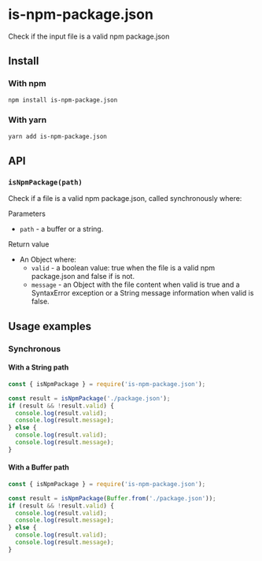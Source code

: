 # is-npm-package.json
Check if the input file is a valid npm package.json

## Install
### With npm
```bash
npm install is-npm-package.json
``` 

### With yarn
```bash
yarn add is-npm-package.json
``` 
## API

### `isNpmPackage(path)`
Check if a file is a valid npm package.json, called synchronously where:  

Parameters
- `path` - a buffer or a string.  

Return value
- An Object where:
    - `valid` - a boolean value: true when the file is a valid npm package.json and false if is not.
    - `message` - an Object with the file content when valid is true and a SyntaxError exception or a String message information when valid is false.

## Usage examples

### Synchronous
#### With a String path
```javascript
const { isNpmPackage } = require('is-npm-package.json');

const result = isNpmPackage('./package.json');
if (result && !result.valid) {
  console.log(result.valid);
  console.log(result.message);
} else {
  console.log(result.valid);
  console.log(result.message);
}
```
#### With a Buffer path
```javascript
const { isNpmPackage } = require('is-npm-package.json');

const result = isNpmPackage(Buffer.from('./package.json'));
if (result && !result.valid) {
  console.log(result.valid);
  console.log(result.message);
} else {
  console.log(result.valid);
  console.log(result.message);
}
```
